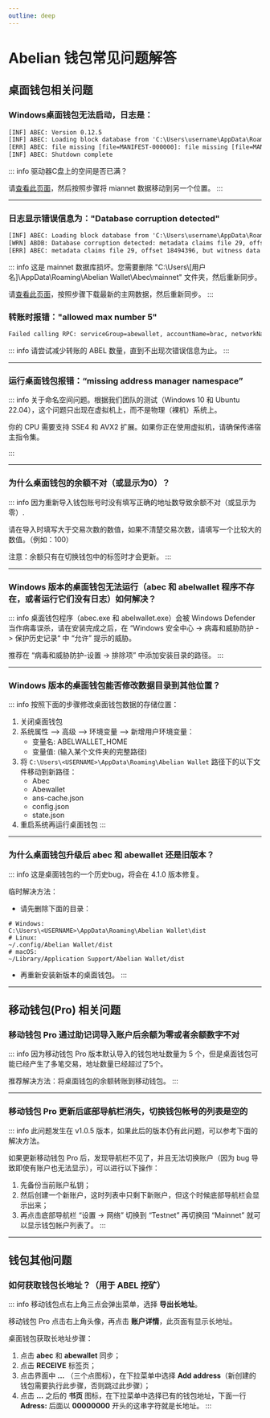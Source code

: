 ```yaml
---
outline: deep
---
```


# Abelian 钱包常见问题解答

## 桌面钱包相关问题

### <Badge type="warning" text="QUESTION" /> Windows桌面钱包无法启动，日志是：
```txt
[INF] ABEC: Version 0.12.5
[INF] ABEC: Loading block database from 'C:\Users\username\AppData\Roaming\Abelian Wallet\Abec\mainnet\blocks_ffldb'
[ERR] ABEC: file missing [file=MANIFEST-000000]: file missing [file=MANIFEST-000000]
[INF] ABEC: Shutdown complete
```

::: info <Badge type="tip" text="ANSWER" />
驱动器C盘上的空间是否已满？

请[查看此页面](/zh/faq/software-issues/fullnode.html#如何将-mainnet-数据移至另一个位置)，然后按照步骤将 miannet 数据移动到另一个位置。
:::

---

### <Badge type="warning" text="QUESTION" /> 日志显示错误信息为："Database corruption detected"
```txt
[INF] ABEC: Loading block database from 'C:\Users\username\AppData\Roaming\Abelian Wallet\Abec\mainnet\blocks_ffldb'
[WRN] ABDB: Database corruption detected: metadata claims file 29, offset 18494396, but witness data is at file 0, offset 0
[ERR] ABEC: metadata claims file 29, offset 18494396, but witness data is at file 0, offset 0
```

::: info <Badge type="tip" text="ANSWER" />
这是 mainnet 数据库损坏。您需要删除 "C:\Users\\[用户名]\AppData\Roaming\Abelian Wallet\Abec\mainnet" 文件夹，然后重新同步。

请[查看此页面](/zh/downloads/mainnet-db)，按照步骤下载最新的主网数据，然后重新同步。
:::

### <Badge type="warning" text="QUESTION" /> 转账时报错："allowed max number 5"
```txt
Failed calling RPC: serviceGroup=abewallet, accountName=brac, networkName=mainnet, method=sendtoaddressesabe, error={"code":-32603,"message":"pqringctTransferTxGen: the input number 11 exceeds the allowed max number 5"}.
```

::: info <Badge type="tip" text="ANSWER" />
请尝试减少转账的 ABEL 数量，直到不出现次错误信息为止。
:::

---

### <Badge type="warning" text="QUESTION" /> 运行桌面钱包报错：“missing address manager namespace”

::: info <Badge type="tip" text="ANSWER" />
关于命名空间问题。根据我们团队的测试（Windows 10 和 Ubuntu 22.04），这个问题只出现在虚拟机上，而不是物理（裸机）系统上。

你的 CPU 需要支持 SSE4 和 AVX2 扩展。如果你正在使用虚拟机，请确保传递宿主指令集。

:::

---

### <Badge type="warning" text="QUESTION" /> 为什么桌面钱包的余额不对（或显示为0）？

::: info <Badge type="tip" text="ANSWER" />
因为重新导入钱包账号时没有填写正确的地址数导致余额不对（或显示为零）.

请在导入时填写大于交易次数的数值，如果不清楚交易次数，请填写一个比较大的数值。（例如：100）

注意：余额只有在切换钱包中的标签时才会更新。
:::

---

### <Badge type="warning" text="QUESTION" /> Windows 版本的桌面钱包无法运行（abec 和 abelwallet 程序不存在，或者运行它们没有日志）如何解决？

::: info <Badge type="tip" text="ANSWER" />
桌面钱包程序（abec.exe 和 abelwallet.exe）会被 Windows Defender 当作病毒误杀，请在安装完成之后，在 “Windows 安全中心 -> 病毒和威胁防护 -> 保护历史记录“ 中 “允许” 提示的威胁。

推荐在 “病毒和威胁防护-设置 -> 排除项” 中添加安装目录的路径。
:::

---

### <Badge type="warning" text="QUESTION" /> Windows 版本的桌面钱包能否修改数据目录到其他位置？

::: info <Badge type="tip" text="ANSWER" />
按照下面的步骤修改桌面钱包数据的存储位置：

1. 关闭桌面钱包
2. 系统属性 --> 高级 --> 环境变量 --> 新增用户环境变量：
    - 变量名: ABELWALLET_HOME
    - 变量值: (输入某个文件夹的完整路径)
3. 将 `C:\Users\<USERNAME>\AppData\Roaming\Abelian Wallet` 路径下的以下文件移动到新路径：
    - Abec
    - Abewallet
    - ans-cache.json
    - config.json
    - state.json
4. 重启系统再运行桌面钱包
:::

---

### <Badge type="warning" text="QUESTION" /> 为什么桌面钱包升级后 abec 和 abewallet 还是旧版本？

::: info <Badge type="tip" text="ANSWER" />
这是桌面钱包的一个历史bug，将会在 4.1.0 版本修复。

临时解决方法：

- 请先删除下面的目录：
```
# Windows:
C:\Users\<USERNAME>\AppData\Roaming\Abelian Wallet\dist
# Linux:
~/.config/Abelian Wallet/dist
# macOS:
~/Library/Application Support/Abelian Wallet/dist
```

- 再重新安装新版本的桌面钱包。
:::

---

## 移动钱包(Pro) 相关问题

### <Badge type="warning" text="QUESTION" /> 移动钱包 Pro 通过助记词导入账户后余额为零或者余额数字不对

::: info <Badge type="tip" text="ANSWER" />
因为移动钱包 Pro 版本默认导入的钱包地址数量为 5 个，但是桌面钱包可能已经产生了多笔交易，地址数量已经超过了5个。

推荐解决方法：将桌面钱包的余额转账到移动钱包。
:::

---

### <Badge type="warning" text="QUESTION" /> 移动钱包 Pro 更新后底部导航栏消失，切换钱包帐号的列表是空的

::: info <Badge type="tip" text="ANSWER" />
此问题发生在 v1.0.5 版本，如果此后的版本仍有此问题，可以参考下面的解决方法。

如果更新移动钱包 Pro 后，发现导航栏不见了，并且无法切换账户（因为 bug 导致即使有账户也无法显示），可以进行以下操作：

1. 先备份当前账户私钥；
2. 然后创建一个新账户，这时列表中只剩下新账户，但这个时候底部导航栏会显示出来；
3. 再点击底部导航栏 “设置 -> 网络” 切换到 “Testnet” 再切换回 “Mainnet” 就可以显示钱包帐户列表了。
:::

---

## 钱包其他问题

### <Badge type="warning" text="QUESTION" /> 如何获取钱包长地址？（用于 ABEL 挖矿）

::: info <Badge type="tip" text="ANSWER" />
移动钱包点右上角三点会弹出菜单，选择 **导出长地址**。

移动钱包 Pro 点击右上角头像，再点击 **账户详情**，此页面有显示长地址。

桌面钱包获取长地址步骤：

1. 点击 **abec** 和 **abewallet** 同步；
2. 点击 **RECEIVE** 标签页；
3. 点击界面中 **...** （三个点图标），在下拉菜单中选择 **Add address**（新创建的钱包需要执行此步骤，否则跳过此步骤）；
4. 点击 **...** 之后的 **书页** 图标，在下拉菜单中选择已有的钱包地址，下面一行 **Adress:** 后面以 **00000000** 开头的这串字符就是长地址。
:::